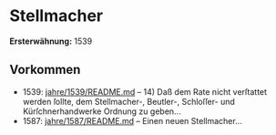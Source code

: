 # Stellmacher

**Ersterwähnung:** 1539

## Vorkommen
- 1539: [jahre/1539/README.md](../jahre/1539/README.md) – 14) Daß dem Rate nicht verſtattet werden ſollte, dem
Stellmacher-, Beutler-, Schloſſer- und Kürſchnerhandwerke
Ordnung zu geben...
- 1587: [jahre/1587/README.md](../jahre/1587/README.md) – Einen neuen Stellmacher...
